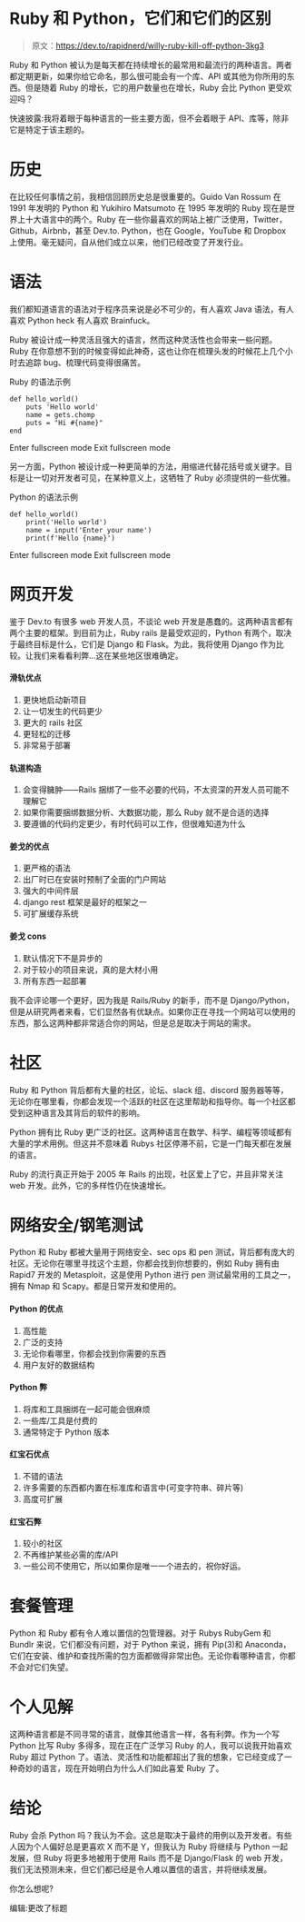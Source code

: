 # Ruby 和 Python，它们和它们的区别

> 原文：<https://dev.to/rapidnerd/willy-ruby-kill-off-python-3kg3>

Ruby 和 Python 被认为是每天都在持续增长的最常用和最流行的两种语言。两者都定期更新，如果你给它命名，那么很可能会有一个库、API 或其他为你所用的东西。但是随着 Ruby 的增长，它的用户数量也在增长，Ruby 会比 Python 更受欢迎吗？

快速披露:我将着眼于每种语言的一些主要方面，但不会着眼于 API、库等，除非它是特定于该主题的。

# 历史

在比较任何事情之前，我相信回顾历史总是很重要的。Guido Van Rossum 在 1991 年发明的 Python 和 Yukihiro Matsumoto 在 1995 年发明的 Ruby 现在是世界上十大语言中的两个。Ruby 在一些你最喜欢的网站上被广泛使用，Twitter，Github，Airbnb，甚至 Dev.to. Python，也在 Google，YouTube 和 Dropbox 上使用。毫无疑问，自从他们成立以来，他们已经改变了开发行业。

# 语法

我们都知道语言的语法对于程序员来说是必不可少的，有人喜欢 Java 语法，有人喜欢 Python heck 有人喜欢 Brainfuck。

Ruby 被设计成一种灵活且强大的语言，然而这种灵活性也会带来一些问题。Ruby 在你意想不到的时候变得如此神奇，这也让你在梳理头发的时候花上几个小时去追踪 bug、梳理代码变得很痛苦。

Ruby 的语法示例

```
def hello_world()
    puts 'Hello world'
    name = gets.chomp
    puts = "Hi #{name}"
end 
```

Enter fullscreen mode Exit fullscreen mode

另一方面，Python 被设计成一种更简单的方法，用缩进代替花括号或关键字。目标是让一切对开发者可见，在某种意义上，这牺牲了 Ruby 必须提供的一些优雅。

Python 的语法示例

```
def hello_world()
    print('Hello world')
    name = input('Enter your name')
    print(f'Hello {name}') 
```

Enter fullscreen mode Exit fullscreen mode

# 网页开发

鉴于 Dev.to 有很多 web 开发人员，不谈论 web 开发是愚蠢的。这两种语言都有两个主要的框架。到目前为止，Ruby rails 是最受欢迎的，Python 有两个，取决于最终目标是什么，它们是 Django 和 Flask。为此，我将使用 Django 作为比较。让我们来看看利弊...这在某些地区很难确定。

#### 滑轨优点

1.  更快地启动新项目
2.  让一切发生的代码更少
3.  更大的 rails 社区
4.  更轻松的迁移
5.  非常易于部署

#### 轨道构造

1.  会变得臃肿——Rails 捆绑了一些不必要的代码，不太资深的开发人员可能不理解它
2.  如果你需要捆绑数据分析、大数据功能，那么 Ruby 就不是合适的选择
3.  要遵循的代码约定更少，有时代码可以工作，但很难知道为什么

#### 姜戈的优点

1.  更严格的语法
2.  出厂时已在安装时预制了全面的门户网站
3.  强大的中间件层
4.  django rest 框架是最好的框架之一
5.  可扩展缓存系统

#### 姜戈 cons

1.  默认情况下不是异步的
2.  对于较小的项目来说，真的是大材小用
3.  所有东西一起部署

我不会评论哪一个更好，因为我是 Rails/Ruby 的新手，而不是 Django/Python，但是从研究两者来看，它们显然各有优缺点。如果你正在寻找一个网站可以使用的东西，那么这两种都非常适合你的网站，但是总是取决于网站的需求。

# 社区

Ruby 和 Python 背后都有大量的社区，论坛、slack 组、discord 服务器等等，无论你在哪里看，你都会发现一个活跃的社区在这里帮助和指导你。每一个社区都受到这种语言及其背后的软件的影响。

Python 拥有比 Ruby 更广泛的社区。这两种语言在数学、科学、编程等领域都有大量的学术用例。但这并不意味着 Rubys 社区停滞不前，它是一门每天都在发展的语言。

Ruby 的流行真正开始于 2005 年 Rails 的出现，社区爱上了它，并且非常关注 web 开发。此外，它的多样性仍在快速增长。

# 网络安全/钢笔测试

Python 和 Ruby 都被大量用于网络安全、sec ops 和 pen 测试，背后都有庞大的社区。无论你在哪里寻找这个主题，你都会找到你想要的，例如 Ruby 拥有由 Rapid7 开发的 Metasploit，这是使用 Python 进行 pen 测试最常用的工具之一，拥有 Nmap 和 Scapy。都是日常开发和使用的。

#### Python 的优点

1.  高性能
2.  广泛的支持
3.  无论你看哪里，你都会找到你需要的东西
4.  用户友好的数据结构

#### Python 弊

1.  将库和工具捆绑在一起可能会很麻烦
2.  一些库/工具是付费的
3.  通常特定于 Python 版本

#### 红宝石优点

1.  不错的语法
2.  许多需要的东西都内置在标准库和语言中(可变字符串、碎片等)
3.  高度可扩展

#### 红宝石弊

1.  较小的社区
2.  不再维护某些必需的库/API
3.  一些公司不使用它，所以如果你是唯一一个进去的，祝你好运。

# 套餐管理

Python 和 Ruby 都有令人难以置信的包管理器。对于 Rubys RubyGem 和 Bundlr 来说，它们都没有问题，对于 Python 来说，拥有 Pip(3)和 Anaconda，它们在安装、维护和查找所需的包方面都做得非常出色。无论你看哪种语言，你都不会对它们失望。

# 个人见解

这两种语言都是不同寻常的语言，就像其他语言一样，各有利弊。作为一个写 Python 比写 Ruby 多得多，现在正在广泛学习 Ruby 的人，我可以说我开始喜欢 Ruby 超过 Python 了。语法、灵活性和功能都超出了我的想象，它已经变成了一种奇妙的语言，现在开始明白为什么人们如此喜爱 Ruby 了。

# 结论

Ruby 会杀 Python 吗？我认为不会。这总是取决于最终的用例以及开发者。有些人因为个人偏好总是更喜欢 X 而不是 Y，但我认为 Ruby 将继续与 Python 一起发展，但 Ruby 将更多地被用于使用 Rails 而不是 Django/Flask 的 web 开发，我们无法预测未来，但它们都已经是令人难以置信的语言，并将继续发展。

你怎么想呢?

编辑:更改了标题